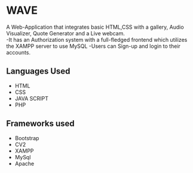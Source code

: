 # WAVE
A Web-Application that integrates basic HTML,CSS with a gallery, Audio Visualizer, Quote Generator and a Live webcam.\
-It has an Authorization system with a full-fledged frontend which utilizes the XAMPP server to use MySQL
-Users can Sign-up and login to their accounts.
## Languages Used
- HTML
- CSS
- JAVA SCRIPT
- PHP
## Frameworks used
- Bootstrap
- CV2
- XAMPP
- MySql
- Apache

